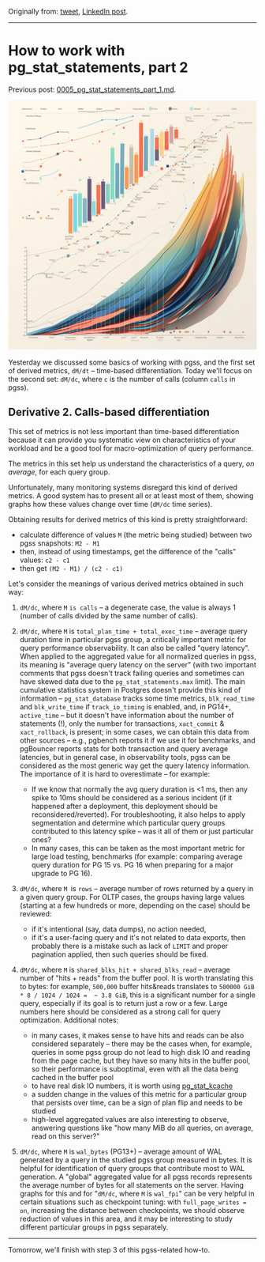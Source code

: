 Originally from: [tweet](https://twitter.com/samokhvalov/status/1708692950006612277), [LinkedIn post](https://www.linkedin.com/pulse/how-work-pgstatstatements-part-2-nikolay-samokhvalov/). 

---

# How to work with pg_stat_statements, part 2

Previous post: [0005_pg_stat_statements_part_1.md](./0005_pg_stat_statements_part_1.md).

<img src="files/0006_cover.png" width="600" />

Yesterday we discussed some basics of working with pgss, and the first set of derived metrics, `dM/dt` – time-based differentiation. Today we'll focus on the second set: `dM/dc`, where `c` is the number of calls (column `calls` in pgss). 

## Derivative 2. Calls-based differentiation
This set of metrics is not less important than time-based differentiation because it can provide you systematic view on characteristics of your workload and be a good tool for macro-optimization of query performance.

The metrics in this set help us understand the characteristics of a query, *on average*, for each query group.

Unfortunately, many monitoring systems disregard this kind of derived metrics. A good system has to present all or at least most of them, showing graphs how these values change over time (`dM/dc` time series).

Obtaining results for derived metrics of this kind is pretty straightforward:
- calculate difference of values `M` (the metric being studied) between two pgss snapshots: `M2 - M1`
- then, instead of using timestamps, get the difference of the "calls" values: `c2 - c1`
- then get `(M2 - M1) / (c2 - c1)`

Let's consider the meanings of various derived metrics obtained in such way:

1. `dM/dc`, where `M` `is calls` – a degenerate case, the value is always 1 (number of calls divided by the same number of calls).

2. `dM/dc`, where `M` is `total_plan_time + total_exec_time` – average query duration time in particular pgss group, a critically important metric for query performance observability. It can also be called "query latency". When applied to the aggregated value for all normalized queries in pgss, its meaning is "average query latency on the server" (with two important comments that pgss doesn't track failing queries and sometimes can have skewed data due to the `pg_stat_statements.max` limit). The main cumulative statistics system in Postgres doesn't provide this kind of information – `pg_stat_database` tracks some time metrics, `blk_read_time` and `blk_write_time` if `track_io_timing` is enabled, and, in PG14+, `active_time` – but it doesn't have information about the number of statements (!), only the number for transactions, `xact_commit` & `xact_rollback`, is present; in some cases, we can obtain this data from other sources – e.g., pgbench reports it if we use it for benchmarks, and pgBouncer reports stats for both transaction and query average latencies, but in general case, in observability tools, pgss can be considered as the most generic way get the query latency information. The importance of it is hard to overestimate – for example:
    - If we know that normally the avg query duration is <1 ms, then any spike to 10ms should be considered as a serious incident (if it happened after a deployment, this deployment should be reconsidered/reverted). For troubleshooting, it also helps  to apply segmentation and determine which particular query groups contributed to this latency spike – was it all of them or just particular ones?
    - In many cases, this can be taken as the most important metric for large load testing, benchmarks (for example: comparing average query duration for PG 15 vs. PG 16 when preparing for a major upgrade to PG 16).

3. `dM/dc`, where `M `is `rows` – average number of rows returned by a query in a given query group. For OLTP cases, the groups having large values (starting at a few hundreds or more, depending on the case) should be reviewed:
    - if it's intentional (say, data dumps), no action needed,
    - if it's a user-facing query and it's not related to data exports, then probably there is a mistake such as lack of `LIMIT` and proper pagination applied, then such queries should be fixed.

4. `dM/dc`, where `M` is `shared_blks_hit + shared_blks_read` – average number of  "hits + reads" from the buffer pool. It is worth translating this to bytes: for example, `500,000` buffer hits&reads translates to `500000 GiB * 8 / 1024 / 1024 =  ~ 3.8 GiB`, this is a significant number for a single query, especially if its goal is to return just a row or a few. Large numbers here should be considered as a strong call for query optimization. Additional notes:
    - in many cases, it makes sense to have hits and reads can be also considered separately – there may be the cases when, for example, queries in some pgss group do not lead to high disk IO and reading from the page cache, but they have so many hits in the buffer pool, so their performance is suboptimal, even with all the data being cached in the buffer pool
    - to have real disk IO numbers, it is worth using [pg_stat_kcache](https://github.com/powa-team/pg_stat_kcache)
    - a sudden change in the values of this metric for a particular group that persists over time, can be a sign of plan flip and needs to be studied
    - high-level aggregated values are also interesting to observe, answering questions like "how many MiB do all queries, on average, read on this server?"

5. `dM/dc`, where `M` is `wal_bytes` (PG13+) – average amount of WAL generated by a query in the studied pgss group measured in bytes. It is helpful for identification of query groups that contribute most to WAL generation. A "global" aggregated value for all pgss records represents the average number of bytes for all statements on the server. Having graphs for this and for "`dM/dc`, where `M` is `wal_fpi`" can be very helpful in certain situations such as checkpoint tuning: with `full_page_writes = on`, increasing the distance between checkpoints, we should observe reduction of values in this area, and it may be interesting to study different particular groups in pgss separately.

---

Tomorrow, we'll finish with step 3 of this pgss-related how-to.